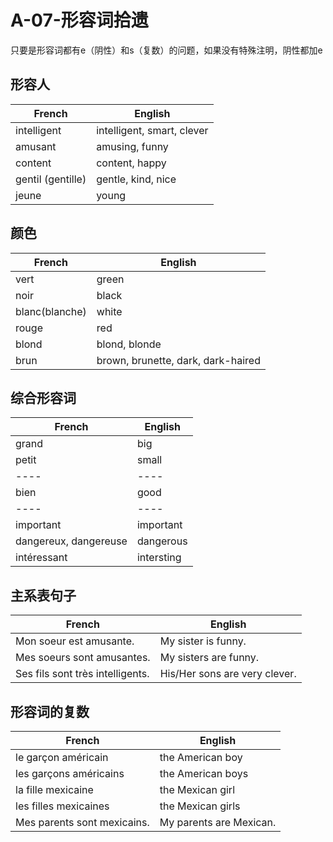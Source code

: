 # A-07-形容词拾遗

只要是形容词都有e（阴性）和s（复数）的问题，如果没有特殊注明，阴性都加e

## 形容人

French | English
---- | ----
intelligent | intelligent, smart, clever
amusant | amusing, funny
content | content, happy
gentil (gentille) | gentle, kind, nice
jeune | young

## 颜色

French | English
---- | ----
vert | green
noir | black
blanc(blanche) | white
rouge | red
blond | blond, blonde
brun | brown, brunette, dark, dark-haired

## 综合形容词

French | English
---- | ----
grand | big
petit | small
---- | ----
bien | good
---- | ----
important | important
dangereux, dangereuse | dangerous
intéressant | intersting

## 主系表句子

French | English
---- | ----
Mon soeur est amusante. | My sister is funny.
Mes soeurs sont amusantes. | My sisters are funny. 
Ses fils sont très intelligents. | His/Her sons are very clever.

## 形容词的复数

French | English
---- | ----
le garçon américain | the American boy
les garçons américains | the American boys
la fille mexicaine | the Mexican girl
les filles mexicaines | the Mexican girls
Mes parents sont mexicains. | My parents are Mexican.